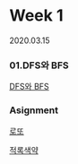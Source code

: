 # Week 1
2020.03.15

### 01.DFS와 BFS
[DFS와 BFS](https://www.acmicpc.net/problem/1260)


### Asignment
[로또](https://www.acmicpc.net/problem/6603)

[적록색약](https://www.acmicpc.net/problem/10026)
